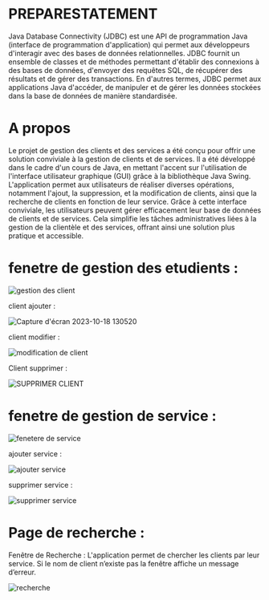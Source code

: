 # PREPARESTATEMENT
Java Database Connectivity (JDBC) est une API de programmation Java (interface de
programmation d'application) qui permet aux développeurs d'interagir avec des bases de données
relationnelles. JDBC fournit un ensemble de classes et de méthodes permettant d'établir des
connexions à des bases de données, d'envoyer des requêtes SQL, de récupérer des résultats et de
gérer des transactions. En d'autres termes, JDBC permet aux applications Java d'accéder, de
manipuler et de gérer les données stockées dans la base de données de manière standardisée.
# A propos 
Le projet de gestion des clients et des services a été conçu pour offrir une solution conviviale à la gestion de clients et de services. Il a été développé dans le cadre d'un cours de Java, en mettant l'accent sur l'utilisation de l'interface utilisateur graphique (GUI) grâce à la bibliothèque Java Swing. L'application permet aux utilisateurs de réaliser diverses opérations, notamment l'ajout, la suppression, et la modification de clients, ainsi que la recherche de clients en fonction de leur service. Grâce à cette interface conviviale, les utilisateurs peuvent gérer efficacement leur base de données de clients et de services. Cela simplifie les tâches administratives liées à la gestion de la clientèle et des services, offrant ainsi une solution plus pratique et accessible.


# fenetre de gestion des etudients :

![gestion des client](https://github.com/simo-laaouibi/projetJDBC/assets/148088062/d53fcb33-48fc-4d6c-b703-61e8c7b5a2f8)

client ajouter :

![Capture d'écran 2023-10-18 130520](https://github.com/simo-laaouibi/projetJDBC/assets/148088062/f724e19b-f08f-4253-8df7-1b15bc078a2d)

client modifier :

![modification de client](https://github.com/simo-laaouibi/projetJDBC/assets/148088062/7a20a323-b433-48fb-99ed-22b4ca5e4461)

Client supprimer :

![SUPPRIMER CLIENT](https://github.com/simo-laaouibi/projetJDBC/assets/148088062/a33a4255-6478-4430-b4ea-afcf0b0970a1)

# fenetre de gestion de service :

![fenetere de service ](https://github.com/simo-laaouibi/projetJDBC/assets/148088062/1482cab5-7afa-4580-896c-2c55d3546e3a)

ajouter service :

![ajouter service ](https://github.com/simo-laaouibi/PREPARESTATEMENT/assets/148088062/91d6d892-9d20-445f-97c6-642caafb9b1d)

supprimer service :

![supprimer service ](https://github.com/simo-laaouibi/PREPARESTATEMENT/assets/148088062/d3778f62-ba9d-44d8-bca9-3e6e799ce859)

# Page de recherche :
Fenêtre de Recherche : L'application permet de chercher les clients par leur service. Si le nom de 
client n’existe pas la fenêtre affiche un message d’erreur.

![recherche](https://github.com/simo-laaouibi/PREPARESTATEMENT/assets/148088062/9e8fa970-3a14-4256-92ba-35d452d1b36a)

